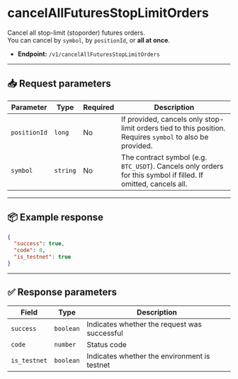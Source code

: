 # cancelAllFuturesStopLimitOrders

Cancel all stop-limit (stoporder) futures orders.  
You can cancel by `symbol`, by `positionId`, or **all at once**.

- **Endpoint:** `/v1/cancelAllFuturesStopLimitOrders`

---

## 📥 Request parameters

| **Parameter**  | **Type** | **Required** | **Description**                                                                 |
|----------------|----------|--------------|---------------------------------------------------------------------------------|
| `positionId`   | `long`   | No           | If provided, cancels only stop-limit orders tied to this position. Requires `symbol` to also be provided. |
| `symbol`       | `string` | No           | The contract symbol (e.g. `BTC_USDT`). Cancels only orders for this symbol if filled. If omitted, cancels all. |

---

## 📦 Example response

```json
{
  "success": true,
  "code": 0,
  "is_testnet": true
}
```

---

## ✅ Response parameters

| **Field**     | **Type**    | **Description**                     |
|---------------|-------------|-------------------------------------|
| `success`     | `boolean`   | Indicates whether the request was successful |
| `code`        | `number`    | Status code                        |
| `is_testnet`  | `boolean`   | Indicates whether the environment is testnet |
